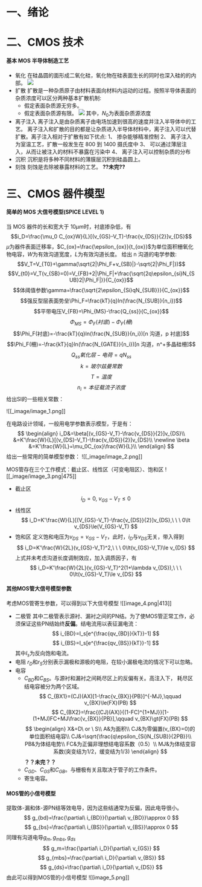 
# 一、绪论
# 二、CMOS 技术
#### 基本 MOS 半导体制造工艺
- 氧化
    在硅晶圆的面形成二氧化硅，氧化物在硅表面生长的同时也深入硅的的内部。
![](image_13.jpg)
- 扩散
    扩散是一种杂质原子由材料表面向材料内运动的过程。按照半导体表面的杂质浓度可以区分两种基本扩散机制:
    - 假定表面杂质源无穷多。
    - 假定表面杂质源有限。
![](image_14.jpg)
    其中，$N_0$为表面杂质源浓度
- 离子注入
    离子注入是由杂质离子由电场加速到很高的速度并注入半导体中的工艺。
    离子注入和扩散的目的都是让杂质进入半导体材料中，离子注入可以代替扩散。离子注入相对于扩散有如下优点:
    1、 掺杂能够精准控制
    2、 离子注入为室温工艺，扩散一般发生在 800 到 1400 摄氏度中
    3、 可以通过薄层注入，从而让被注入的材料不暴露在污染中
    4、 离子注入可以控制杂质的分布
- 沉积
    沉积是将多种不同材料的薄膜层沉积到硅晶圆上。
- 刻蚀
    刻蚀是去除被暴露材料的工艺。
**??未完??**
# 三、CMOS 器件模型
#### 简单的 MOS 大信号模型(SPICE LEVEL 1)
当 MOS 器件的长和宽大于 10$\mu m$时，衬底掺杂低，有
$$i_D=\frac{\mu_0 C_{ox}W}{L}[(v_{GS}-V_T)-\frac{v_{DS}}{2}]v_{DS}$$
$\mu$为器件表面迁移率，$C_{ox}=\frac{\epsilon_{ox}}{t_{ox}}$为单位面积栅氧化物电容，$W$为有效沟道宽度，$L$为有效沟道长度。
给出 n 沟道的电学参数:
$$V_T=V_{T0}+\gamma(\sqrt{2|\Phi_F+v_{SB}|}-\sqrt{2|\Phi_F|})$$
$$V_{t0}=V_T(v_{SB}=0)=V_{FB}+2|\Phi_F|+\frac{\sqrt{2q\epsilon_{si}N_{SUB}2|\Phi_F|}}{C_{ox}}$$
$$体阈值参数\gamma=\frac{\sqrt{2\epsilon_{Si}qN_{SUB}}}{C_{ox}}$$
$$强反型层表面势垒\Phi_F=\frac{kT}{q}ln(\frac{N_{SUB}}{n_i})$$
$$平带电压V_{FB}=\Phi_{MS}-\frac{Q_{ss}}{C_{ox}}$$
$$\Phi_{MS}=\Phi_F(衬底)-\Phi_F(柵)$$
$$\Phi_F(衬底)=-\frac{kT}{q}ln(\frac{N_{SUB}}{n_i})[n 沟道，p 衬底]$$
$$\Phi_F(柵)=-\frac{kT}{q}ln(\frac{N_{GATE}}{n_i})[n 沟道，n^+多晶硅柵]$$
$$Q_{ss}氧化层-电荷=qN_{ss}$$
$$k=玻尔兹曼常数$$
$$T=温度$$$$n_i=本征载流子浓度$$
给出SI的一些相关常数：

![[_image/image_1.png]]

在电路设计领域，一般用电学参数表示模型，于是有：
$$
\begin{align}
i_D&=\beta[(v_{GS}-V_T)-\frac{v_{DS}}{2}]v_{DS}\\
&=K'\frac{W}{L}[(v_{DS}-V_T)-\frac{v_{DS}}{2}]v_{DS}\\
\newline
\beta &=K'\frac{W}{L}=\mu_0C_{ox}\frac{W}{L}\\ 
\end{align}
$$
给出一些常用的简单模型参数：
![[_image/image_2.png]]


MOS管存在三个工作模式：截止区、线性区（可变电阻区）、饱和区
![[_image/image_3.png|475]]

- 截止区
$$
	i_D=0,\ v_{GS}-V_T\le0
$$
- 线性区
$$
	i_D=K'\frac{W}{L}[(V_{GS}-V_T)-\frac{v_{DS}}{2}]v_{DS},\ \ \ 0\lt v_{DS}\le(V_{GS}-V_T)
$$
- 饱和区
	定义饱和电压为$v_{DS}=v_{GS}-V_T$，此时，$i_D$与$v_{DS}$无关，带入得到
$$
i_D=K'\frac{W}{2L}(v_{GS}-V_T)^2,\ \ \ 0\lt(v_{GS}-V_T)\le v_{DS}
$$
	上式并未考虑沟道长度调制效应，加入调质因子，有
$$
	i_D=K'\frac{W}{2L}(v_{GS}-V_T)^2(1+\lambda v_{DS}),\ \ \ 0\lt(v_{GS}-V_T)\le v_{DS}
$$
#### 其他MOS管大信号模型参数
考虑MOS管寄生参数，可以得到以下大信号模型
![[image_4.png|413]]
- 二极管
	其中二极管表示源衬、漏衬之间的PN结。为了使MOS管正常工作，必须保证这些PN结始终**反偏**。结电流用以表征漏电流：
	$$
	i_{BD}=I_s[e^{\frac{qv_{BD}}{kT}}-1]
	$$
	$$
	i_{BS}=I_s[e^{\frac{qv_{BS}}{kT}}-1]
	$$
	其中$I_s$为反向饱和电流。
- 电阻
	$r_D$和$r_S$分别表示漏极和源极的电阻，在较小漏极电流的情况下可以忽略。
- 电容
	- $C_{BD}$和$C_{BS}$。与源衬和漏衬之间耗尽区上的反偏有关。高注入下， 耗尽区结电容被分为两个区域。
$$
		C_{BX1}=(CJ)(AX)[1-\frac{v_{BX}}{PB}]^{-MJ},\qquad v_{BX}\le(FX)(PB)
$$
$$
C_{BX2}=\frac{(CJ)(AX)}{(1-FC)^{1+MJ}}[1-(1+MJ)FC+MJ\frac{v_{BX}}{PB}],\qquad v_{BX}\gt(FX)(PB)
$$
$$
\begin{align}
X&=D\ or \ S\\
A&为面积\\
CJ&为零偏置(v_{BX}=0)的单位面积结电容\\
CJ&=\sqrt{\frac{q\epsilon_{Si}N_{SUB}}{2PB}}\\
PB&为体结电势\\
FC&为正偏非理想结电容系数（0.5）\\
MJ&为体结变容系数(突变结为1/2，缓变结为1/3)
\end{align}
$$
		**？？未完？？**
	- $C_{GD}$、$C_{GS}$和$C_{GB}$。与栅极有关且取决于管子的工作条件。
	- 寄生电容。
#### MOS管的小信号模型
提取体-漏和体-源PN结等效电导，因为这些结通常为反偏，因此电导很小。
$$
g_{bd}=\frac{\partial\ i_{BD}}{\partial\ v_{BD}}\approx 0
$$
$$
g_{bs}=\frac{\partial\ i_{BS}}{\partial\ v_{BS}}\approx 0
$$
同理有沟道电导$g_m,g_{mbs}, g_{ds}$
$$
g_m=\frac{\partial\ i_D}{\partial\ v_{GS}}
$$
$$
g_{mbs}=\frac{\partial\ i_D}{\partial\ v_{BS}}
$$
$$
g_{ds}=\frac{\partial\ i_D}{\partial\ v_{DS}}
$$
由此可以得到MOS管的小信号模型
![[image_5.png]]